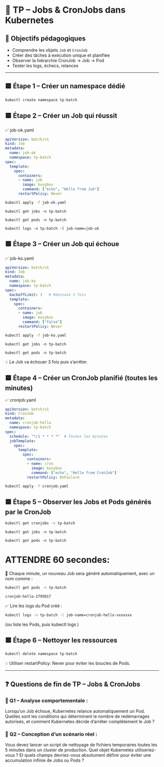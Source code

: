 
# 🧪 TP – Jobs & CronJobs dans Kubernetes

## 🎯 Objectifs pédagogiques

- Comprendre les objets `Job` et `CronJob`
- Créer des tâches à exécution unique et planifiée
- Observer la hiérarchie CronJob → Job → Pod
- Tester les logs, échecs, relances

---

  ## 🟦 Étape 1 – Créer un namespace dédié

```bash
kubectl create namespace tp-batch
```

## 🟦 Étape 2 – Créer un Job qui réussit

✅ job-ok.yaml
```yaml
apiVersion: batch/v1
kind: Job
metadata:
  name: job-ok
  namespace: tp-batch
spec:
  template:
    spec:
      containers:
      - name: job
        image: busybox
        command: ["echo", "Hello from Job"]
      restartPolicy: Never
```

```bash
kubectl apply -f job-ok.yaml
```
```
kubectl get jobs -n tp-batch
```
```
kubectl get pods -n tp-batch
```
```
kubectl logs -n tp-batch -l job-name=job-ok
```

## 🟦 Étape 3 – Créer un Job qui échoue

✅ job-ko.yaml

```yaml
apiVersion: batch/v1
kind: Job
metadata:
  name: job-ko
  namespace: tp-batch
spec:
  backoffLimit: 3   # Réessaie 3 fois
  template:
    spec:
      containers:
      - name: job
        image: busybox
        command: ["false"]
      restartPolicy: Never
```

```bash
kubectl apply -f job-ko.yaml
```
```
kubectl get jobs -n tp-batch
```
```
kubectl get pods -n tp-batch
```

💡 Le Job va échouer 3 fois puis s’arrêter.

## 🟦 Étape 4 – Créer un CronJob planifié (toutes les minutes)

✅ cronjob.yaml


```yaml
apiVersion: batch/v1
kind: CronJob
metadata:
  name: cronjob-hello
  namespace: tp-batch
spec:
  schedule: "*/1 * * * *"  # Toutes les minutes
  jobTemplate:
    spec:
      template:
        spec:
          containers:
          - name: cron
            image: busybox
            command: ["echo", "Hello from CronJob"]
          restartPolicy: OnFailure
```


```bash
kubectl apply -f cronjob.yaml
```

## 🟦 Étape 5 – Observer les Jobs et Pods générés par le CronJob


```bash
kubectl get cronjobs -n tp-batch
```
```
kubectl get jobs -n tp-batch
```
```
kubectl get pods -n tp-batch
```

# ATTENDRE 60 secondes:

💬 Chaque minute, un nouveau Job sera généré automatiquement, avec un nom comme :

```bash
kubectl get pods -n tp-batch
```

```bash
cronjob-hello-2795017
```

✅ Lire les logs du Pod créé :

```bash
kubectl logs -n tp-batch -l job-name=cronjob-hello-xxxxxxx
```

(ou liste les Pods, puis kubectl logs <pod-name>)

 ## 🟦 Étape 6 – Nettoyer les ressources

```bash
kubectl delete namespace tp-batch
```

💡 Utiliser restartPolicy: Never pour éviter les boucles de Pods.

---

## ❓ Questions de fin de TP – Jobs & CronJobs

### 🧠 Q1 – Analyse comportementale :

Lorsqu’un Job échoue, Kubernetes relance automatiquement un Pod.
Quelles sont les conditions qui déterminent le nombre de redémarrages autorisés, et comment Kubernetes décide d’arrêter complètement le Job ?

### 💬 Q2 – Conception d’un scénario réel :

Vous devez lancer un script de nettoyage de fichiers temporaires toutes les 5 minutes dans un cluster de production.
Quel objet Kubernetes utiliseriez-vous ?
Et quels champs devriez-vous absolument définir pour éviter une accumulation infinie de Jobs ou Pods ?




